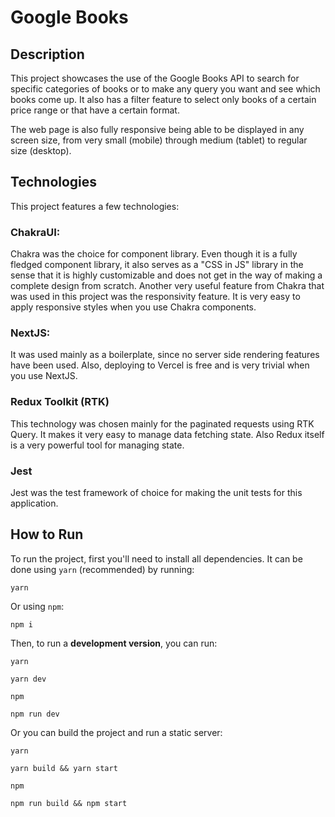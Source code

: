 # Google Books

## Description

This project showcases the use of the Google Books API to search for specific categories of books or to make any query you want and see which books come up. It also has a filter feature to select only books of a certain price range or that have a certain format.

The web page is also fully responsive being able to be displayed in any screen size, from very small (mobile) through medium (tablet) to regular size (desktop).

## Technologies

This project features a few technologies:

### ChakraUI:

Chakra was the choice for component library. Even though it is a fully fledged component library, it also serves as a "CSS in JS" library in the sense that it is highly customizable and does not get in the way of making a complete design from scratch. Another very useful feature from Chakra that was used in this project was the responsivity feature. It is very easy to apply responsive styles when you use Chakra components.

### NextJS:

It was used mainly as a boilerplate, since no server side rendering features have been used. Also, deploying to Vercel is free and is very trivial when you use NextJS.

### Redux Toolkit (RTK)

This technology was chosen mainly for the paginated requests using RTK Query. It makes it very easy to manage data fetching state. Also Redux itself is a very powerful tool for managing state.

### Jest

Jest was the test framework of choice for making the unit tests for this application.

## How to Run

To run the project, first you'll need to install all dependencies. It can be done using `yarn` (recommended) by running:

```
yarn
```

Or using `npm`:

```
npm i
```

Then, to run a **development version**, you can run:

`yarn`

```
yarn dev
```

`npm`

```
npm run dev
```

Or you can build the project and run a static server:

`yarn`

```
yarn build && yarn start
```

`npm`

```
npm run build && npm start
```

